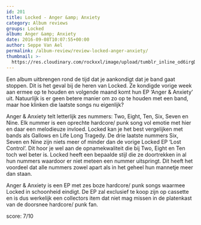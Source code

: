```yaml
---
id: 201
title: Locked - Anger &amp; Anxiety
category: Album reviews
groups: Locked
album: Anger &amp; Anxiety
date: 2016-09-08T10:07:55+00:00
author: Seppe Van Ael
permalink: /album-review/review-locked-anger-anxiety/
thumbnail: >-
  https://res.cloudinary.com/rockxxl/image/upload/tumblr_inline_od6irgD1j41uncqs0_1280.jpg
---
```

Een album uitbrengen rond de tijd dat je aankondigt dat je band gaat stoppen. Dit is het geval bij de heren van Locked. Ze kondigde vorige week aan ermee op te houden en volgende maand komt hun EP ‘Anger & Anxiety’ uit. Natuurlijk is er geen betere manier om zo op te houden met een band, maar hoe klinken die laatste songs nu eigenlijk?

Anger & Anxiety telt letterlijk zes nummers: Two, Eight, Ten, Six, Seven en Nine. Elk nummer is een oprechte hardcore/ punk song vol emotie met hier en daar een melodieuze invloed. Locked kan je het best vergelijken met bands als Gallows en Life Long Tragedy. De drie laatste nummers Six, Seven en Nine zijn niets meer of minder dan de vorige Locked EP ‘Lost Control’. Dit hoor je wel aan de opnamekwaliteit die bij Two, Eight en Ten toch wel beter is. Locked heeft een bepaalde stijl die ze doortrekken in al hun nummers waardoor er niet meteen een nummer uitspringt. Dit heeft het voordeel dat alle nummers zowel apart als in het geheel hun mannetje meer dan staan.

Anger & Anxiety is een EP met zes boze hardcore/ punk songs waarmee Locked in schoonheid eindigt. De EP zal exclusief te koop zijn op cassette en is dus werkelijk een collectors item dat niet mag missen in de platenkast van de doorsnee hardcore/ punk fan.

score: 7/10